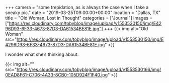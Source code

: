 +++
camera = "some trepidation, as is always the case when I take a sneaky pic."
date = "2019-03-25T09:00:00+00:00"
location = "Dallas, TX"
title = "Old Woman, Lost in Thought"
categories = ["Journal"]
images = ["https://res.cloudinary.com/tobyblog/image/upload/v1553530150/img/E4296D93-6F33-4673-87D3-DA61534BE81E.jpg"]
+++
{{< img alt="Old Woman" src="https://res.cloudinary.com/tobyblog/image/upload/v1553530150/img/E4296D93-6F33-4673-87D3-DA61534BE81E.jpg" >}}
<!--more-->
I wonder what she’s thinking about.

{{< img alt="" src="https://res.cloudinary.com/tobyblog/image/upload/v1553530166/img/0EAD8F61-C706-4A33-8CB0-105D924F1F40.jpg" >}}
